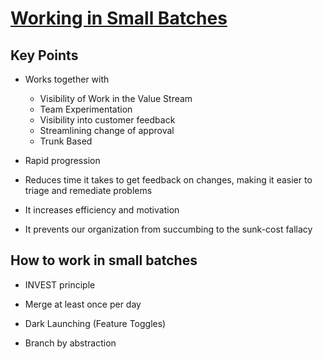 # [Working in Small Batches](https://dora.dev/devops-capabilities/process/working-in-small-batches/)

## Key Points

* Works together with
  * Visibility of Work in the Value Stream
  * Team Experimentation
  * Visibility into customer feedback
  * Streamlining change of approval
  * Trunk Based

* Rapid progression

* Reduces time it takes to get feedback on changes, making it easier to triage and remediate problems
* It increases efficiency and motivation
* It prevents our organization from succumbing to the sunk-cost fallacy

## How to work in small batches

* INVEST principle
* Merge at least once per day

* Dark Launching (Feature Toggles)
* Branch by abstraction

<!-- Next: Read Branch by abstraction article -->
<!-- Next:  Common pitfalls with working in small batches -->